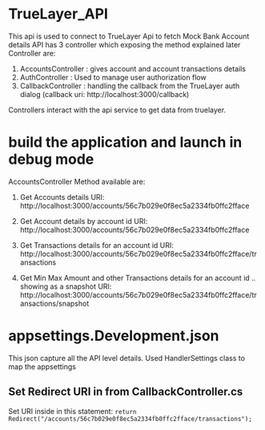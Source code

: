 # TrueLayer_API

This api is used to connect to TrueLayer Api to fetch Mock Bank Account details
API has 3 controller which exposing the method explained later
Controller are:

1. AccountsController : gives account and account transactions details
2. AuthController : Used to manage user authorization flow
3. CallbackController : handling the callback from the TrueLayer auth dialog (callback uri: http://localhost:3000/callback)

Controllers interact with the api service to get data from truelayer.

# build the application and launch in debug mode

AccountsController Method available are:

1. Get Accounts details
URI: http://localhost:3000/accounts/56c7b029e0f8ec5a2334fb0ffc2fface

2. Get Account details by account id
URI: http://localhost:3000/accounts/56c7b029e0f8ec5a2334fb0ffc2fface

3. Get Transactions details for an account id
URI: http://localhost:3000/accounts/56c7b029e0f8ec5a2334fb0ffc2fface/transactions

4. Get Min Max Amount and other Transactions details for an account id .. showing as a snapshot
URI: http://localhost:3000/accounts/56c7b029e0f8ec5a2334fb0ffc2fface/transactions/snapshot

# appsettings.Development.json
This json capture all the API level details. Used HandlerSettings class to map the appsettings

## Set Redirect URI in from CallbackController.cs

Set URI inside in this statement: `return Redirect("/accounts/56c7b029e0f8ec5a2334fb0ffc2fface/transactions");`

